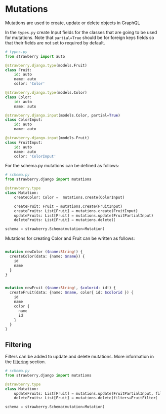 # Mutations

Mutations are used to create, update or delete objects in GraphQL

In the `types.py` create Input fields for the classes that are going to be used for mutations. Note that `partial=True` should be for foreign keys fields so that their fields are not set to required by default.

```python
# types.py
from strawberry import auto

@strawberry.django.type(models.Fruit)
class Fruit:
    id: auto
    name: auto
    color: 'Color'

@strawberry.django.type(models.Color)
class Color:
    id: auto
    name: auto

@strawberry.django.input(models.Color, partial=True)
class ColorInput:
    id: auto
    name: auto

@strawberry.django.input(models.Fruit)
class FruitInput:
    id: auto
    name: auto
    color: 'ColorInput'

```

For the schema.py mutations can be defined as follows:

```python
# schema.py
from strawberry.django import mutations

@strawberry.type
class Mutation:
    createColor: Color =  mutations.create(ColorInput)

    createFruit: Fruit = mutations.create(FruitInput)
    createFruits: List[Fruit] = mutations.create(FruitInput)
    updateFruits: List[Fruit] = mutations.update(FruitPartialInput)
    deleteFruits: List[Fruit] = mutations.delete()

schema = strawberry.Schema(mutation=Mutation)
```

Mutations for creating Color and Fruit can be written as follows:

```graphql

mutation newColor ($name:String!) {
  createColor(data: {name: $name}) {
    id
    name
  }
}


mutation newFruit ($name:String!, $colorid: id!) {
  createFruit(data: {name: $name, color{ id: $colorid }) {
    id
    name
    color {
      name
      id
    }
  }
}
```

## Filtering

Filters can be added to update and delete mutations. More information in the [filtering](filters.md) section.

```python
# schema.py
from strawberry.django import mutations

@strawberry.type
class Mutation:
    updateFruits: List[Fruit] = mutations.update(FruitPartialInput, filters=FruitFilter)
    deleteFruits: List[Fruit] = mutations.delete(filters=FruitFilter)

schema = strawberry.Schema(mutation=Mutation)
```
